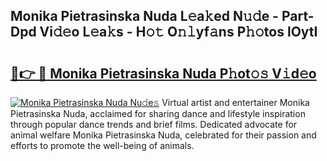 ## Monika Pietrasinska Nuda L𝚎a𝚔ed N𝚞𝚍e - Part-Dpd Vi𝚍𝚎o L𝚎a𝚔s - H𝚘𝚝 O𝚗𝚕yf𝚊ns P𝚑𝚘tos lOytI

# <h2><a href="http://kfeanov.oniu.top/?m=Monika+Pietrasinska+Nuda">🔗👉 🔴 Monika Pietrasinska Nuda P𝚑ot𝚘𝚜 V𝚒d𝚎o</a></h2>

[![Monika Pietrasinska Nuda Nu𝚍e𝚜](https://i.imgur.com/0qMVB7G.gif)](http://kfeanov.oniu.top/?m=Monika+Pietrasinska+Nuda)
Virtual artist and entertainer Monika Pietrasinska Nuda, acclaimed for sharing dance and lifestyle inspiration through popular dance trends and brief films. Dedicated advocate for animal welfare Monika Pietrasinska Nuda, celebrated for their passion and efforts to promote the well-being of animals.  
